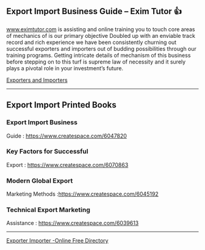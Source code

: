 ## Export Import Business Guide – Exim Tutor :+1:   
www.eximtutor.com is assisting and online training you to touch core areas of mechanics of  is our primary objective Doubled up with an enviable track record and rich experience we have been consistently churning out successful exporters and importers out of budding possibilities through our training programs. Getting intricate details of mechanism of this business before stepping on to this turf is supreme law of necessity and it surely plays a pivotal role in your investment’s future.

[Exporters and Importers](http://www.eximtutor.com/start-to-export-htm/tips-to-start-new-export-business/)
***

## Export Import Printed Books

### Export Import Business
Guide : https://www.createspace.com/6047820
### Key Factors for Successful
Export : https://www.createspace.com/6070863
### Modern Global Export
Marketing Methods :https://www.createspace.com/6045192
### Technical Export Marketing
Assistance : https://www.createspace.com/6039613

***
[Exporter Importer -Online Free Directory](https://docs.google.com/forms/d/e/1FAIpQLSflafs5uNTX0twoft2_c3TPU2-dpEu7Vbblx49W_6oeET87RA/viewform#start=openform)
